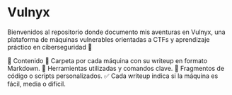 # Vulnyx
Bienvenidos al repositorio donde documento mis aventuras en Vulnyx, una plataforma de máquinas vulnerables orientadas a CTFs y aprendizaje práctico en ciberseguridad 🔐

🧰 Contenido
📂 Carpeta por cada máquina con su writeup en formato Markdown.
🧪 Herramientas utilizadas y comandos clave.
🐚 Fragmentos de código o scripts personalizados.
✅ Cada writeup indica si la máquina es fácil, media o difícil.
